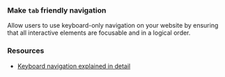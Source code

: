 ### Make `tab` friendly navigation

Allow users to use keyboard-only navigation on your website by ensuring that all interactive elements are focusable and in a logical order.

### Resources
<!-- Whenever possible, include the links to more advanced guide-->
* [Keyboard navigation explained in detail](https://webaim.org/techniques/keyboard/)

<!-- category: (0)-->
<!-- available categories:
    0: accessibility rules that everyone should follow with no exception
    1: accessibility tips that make outstanding user experience
    2: facts about designing for accessibility, testing etc.
-->